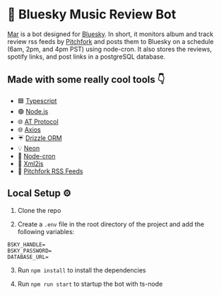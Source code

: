 # 🎵 Bluesky Music Review Bot

[Mar](https://bsky.app/profile/mar.xinthem.com) is a bot designed for [Bluesky](https://bsky.app). In short, it monitors album and track review rss feeds by [Pitchfork](https://pitchfork.com/info/rss/) and posts them to Bluesky on a schedule (6am, 2pm, and 4pm PST) using node-cron. It also stores the reviews, spotify links, and post links in a postgreSQL database.

## Made with some really cool tools 👇

- 🟦 [Typescript](https://www.typescriptlang.org/)
- 🟢 [Node.js](https://nodejs.org/en)
- 🌐 [AT Protocol](https://atproto.com/)
- 🌐 [Axios](https://axios-http.com/)
- ☔ [Drizzle ORM](https://orm.drizzle.team/)
- 💡 [Neon](https://neon.tech/)
- 🤖 [Node-cron](https://www.npmjs.com/package/node-cron)
- 🔰 [Xml2js](https://www.npmjs.com/package/xml2js)
- 📰 [Pitchfork RSS Feeds](https://pitchfork.com/info/rss/)

## Local Setup ⚙

1. Clone the repo

2. Create a `.env` file in the root directory of the project and add the following variables:

```
BSKY_HANDLE=
BSKY_PASSWORD=
DATABASE_URL=
```

3. Run `npm install` to install the dependencies

4. Run `npm run start` to startup the bot with ts-node
